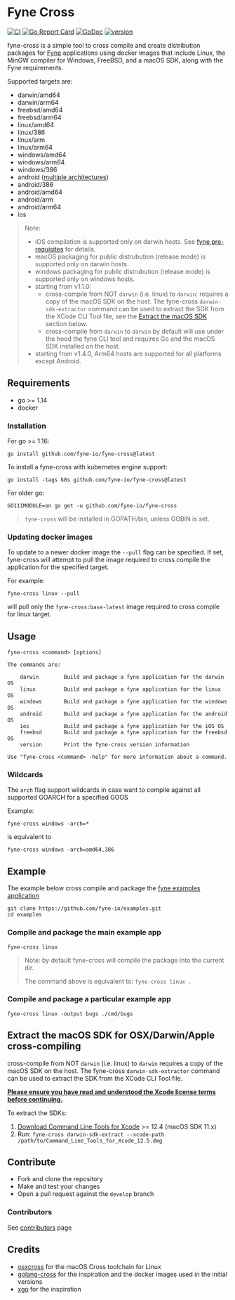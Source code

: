 # Fyne Cross

[![CI](https://github.com/fyne-io/fyne-cross/workflows/CI/badge.svg)](https://github.com/fyne-io/fyne-cross/actions?query=workflow%3ACI) [![Go Report Card](https://goreportcard.com/badge/github.com/fyne-io/fyne-cross)](https://goreportcard.com/report/github.com/fyne-io/fyne-cross) [![GoDoc](https://godoc.org/github.com/fyne-io/fyne-cross?status.svg)](http://godoc.org/github.com/fyne-io/fyne-cross) [![version](https://img.shields.io/github/v/tag/fyne-io/fyne-cross?label=version)]()

fyne-cross is a simple tool to cross compile and create distribution packages
for [Fyne](https://fyne.io) applications using docker images that include Linux,
the MinGW compiler for Windows, FreeBSD, and a macOS SDK, along with the Fyne
requirements.

Supported targets are:
  -  darwin/amd64
  -  darwin/arm64
  -  freebsd/amd64
  -  freebsd/arm64
  -  linux/amd64
  -  linux/386
  -  linux/arm
  -  linux/arm64
  -  windows/amd64
  -  windows/arm64
  -  windows/386
  -  android ([multiple architectures](https://developer.android.com/ndk/guides/abis))
  -  android/386
  -  android/amd64
  -  android/arm
  -  android/arm64
  -  ios

> Note: 
> - iOS compilation is supported only on darwin hosts. See [fyne pre-requisites](https://developer.fyne.io/started/#prerequisites) for details.
> - macOS packaging for public distrubution (release mode) is supported only on darwin hosts.
> - windows packaging for public distrubution (release mode) is supported only on windows hosts.
> - starting from v1.1.0:
>   - cross-compile from NOT `darwin` (i.e. linux) to `darwin`: requires a copy of the macOS SDK on the host. The fyne-cross `darwin-sdk-extractor` command can be used to extract the SDK from the XCode CLI Tool file, see the [Extract the macOS SDK](#extract_macos_sdk) section below.
>   - cross-compile from `darwin` to `darwin` by default will use under the hood the fyne CLI tool and requires Go and the macOS SDK installed on the host.
> - starting from v1.4.0, Arm64 hosts are supported for all platforms except Android.

## Requirements

- go >= 1.14
- docker

### Installation

For go >= 1.16:
```
go install github.com/fyne-io/fyne-cross@latest
```

To install a fyne-cross with kubernetes engine support:
```
go install -tags k8s github.com/fyne-io/fyne-cross@latest
```

For older go:
```
GO111MODULE=on go get -u github.com/fyne-io/fyne-cross
```

> `fyne-cross` will be installed in GOPATH/bin, unless GOBIN is set.

### Updating docker images

To update to a newer docker image the `--pull` flag can be specified.
If set, fyne-cross will attempt to pull the image required to cross compile the application for the specified target.

For example:

```
fyne-cross linux --pull
```

will pull only the `fyne-cross:base-latest` image required to cross compile for linux target.   

## Usage

```
fyne-cross <command> [options]

The commands are:

	darwin        Build and package a fyne application for the darwin OS
	linux         Build and package a fyne application for the linux OS
	windows       Build and package a fyne application for the windows OS
	android       Build and package a fyne application for the android OS
	ios           Build and package a fyne application for the iOS OS
	freebsd       Build and package a fyne application for the freebsd OS
	version       Print the fyne-cross version information

Use "fyne-cross <command> -help" for more information about a command.
```

### Wildcards

The `arch` flag support wildcards in case want to compile against all supported GOARCH for a specified GOOS

Example:

```
fyne-cross windows -arch=*
```

is equivalent to

```
fyne-cross windows -arch=amd64,386
```

## Example

The example below cross compile and package the [fyne examples application](https://github.com/fyne-io/examples)

```
git clone https://github.com/fyne-io/examples.git
cd examples
```

### Compile and package the main example app

```
fyne-cross linux
```

> Note: by default fyne-cross will compile the package into the current dir.
>
> The command above is equivalent to: `fyne-cross linux .`

### Compile and package a particular example app

```
fyne-cross linux -output bugs ./cmd/bugs
```

## <a name="extract_macos_sdk"></a>Extract the macOS SDK for OSX/Darwin/Apple cross-compiling
cross-compile from NOT `darwin` (i.e. linux) to `darwin` requires a copy of the macOS SDK on the host. 
The fyne-cross `darwin-sdk-extractor` command can be used to extract the SDK from the XCode CLI Tool file.

**[Please ensure you have read and understood the Xcode license
   terms before continuing.](https://www.apple.com/legal/sla/docs/xcode.pdf)**

To extract the SDKs:
1. [Download Command Line Tools for Xcode](https://developer.apple.com/download/all/?q=Command%20Line%20Tools) >= 12.4 (macOS SDK 11.x)
2. Run: `fyne-cross darwin-sdk-extract --xcode-path /path/to/Command_Line_Tools_for_Xcode_12.5.dmg`

## Contribute

- Fork and clone the repository
- Make and test your changes
- Open a pull request against the `develop` branch

### Contributors

See [contributors](https://github.com/fyne-io/fyne-cross/graphs/contributors) page

## Credits

- [osxcross](https://github.com/tpoechtrager/osxcross) for the macOS Cross toolchain for Linux
- [golang-cross](https://github.com/docker/golang-cross) for the inspiration and the docker images used in the initial versions
- [xgo](https://github.com/karalabe/xgo) for the inspiration

